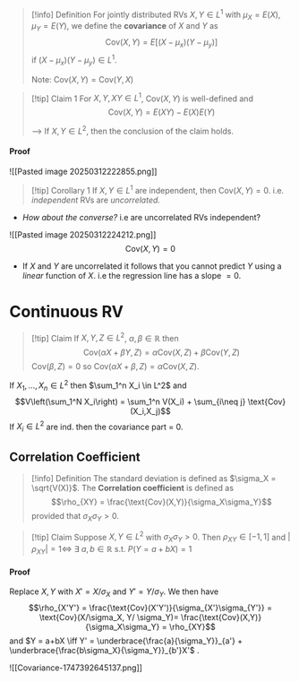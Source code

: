 > [!info] Definition
> For jointly distributed RVs $X,Y \in L^1$ with $\mu_X = E(X), \mu_Y = E(Y)$, we define the **covariance** of $X$ and $Y$ as 
> $$\text{Cov}(X,Y) = E[(X-\mu_x)(Y-\mu_y)]$$
> if $(X-\mu_x)(Y-\mu_y)\in L^1$.
> 
> Note: $\text{Cov}(X,Y) = \text{Cov}(Y,X)$

 > [!tip] Claim 1
 > For $X,Y,XY \in L^1$, $\text{Cov}(X,Y)$ is well-defined and
 > $$\text{Cov}(X,Y) = E(XY) - E(X)E(Y)$$
 > 
 > --> If $X,Y \in L^2$, then the conclusion of the claim holds.
#### Proof
![[Pasted image 20250312222855.png]]

>[!tip] Corollary 1
>If $X,Y \in L^1$ are independent, then $\text{Cov}(X,Y) = 0$.
>i.e. *independent* RVs are *uncorrelated.* 

- *How about the converse?* i.e are uncorrelated RVs independent?

![[Pasted image 20250312224212.png]]
$$\text{Cov}(X,Y) = 0$$
- If $X$ and $Y$ are uncorrelated it follows that you cannot predict $Y$ using a *linear* function of $X$. i.e the regression line has a slope $=0$. 

 
# Continuous RV

>[!tip] Claim
>If $X,Y,Z \in L^2$, $\alpha,\beta\in \mathbb{R}$ then
>$$\text{Cov}(\alpha X+\beta Y,Z) = \alpha \text{Cov}(X,Z) + \beta \text{Cov}(Y,Z)$$
>$\text{Cov}(\beta,Z) = 0$ so $\text{Cov}(\alpha X + \beta, Z) = \alpha \text{Cov}(X,Z)$.

If $X_1,...,X_n \in L^2$ then $\sum_1^n X_i \in L^2$ and 
$$V\left(\sum_1^N X_i\right) = \sum_1^n V(X_i) + \sum_{i\neq j} \text{Cov}(X_i,X_j)$$
If $X_i\in L^2$ are ind. then the covariance part = 0.

## Correlation Coefficient

>[!info] Definition
>The standard deviation is defined as $\sigma_X = \sqrt{V(X)}$. The **Correlation coefficient** is defined as 
$$\rho_{XY} = \frac{\text{Cov}(X,Y)}{\sigma_X\sigma_Y}$$
provided that $\sigma_X\sigma_Y > 0$. 

>[!tip] Claim
>Suppose $X,Y \in L^2$ with $\sigma_X\sigma_Y>0$. Then $\rho_{XY} \in [-1,1]$ and $|\rho_{XY}| = 1 \iff \:\exists\:a,b \in \mathbb{R} \:\text{s.t.}\:P(Y = a+bX)=1$ 
>
#### Proof

Replace $X,Y$ with $X' = X/\sigma_X$ and $Y' = Y/\sigma_Y$. We then have
$$\rho_{X'Y'} = \frac{\text{Cov}(X'Y')}{\sigma_{X'}\sigma_{Y'}} = \text{Cov}(X/\sigma_X, Y/ \sigma_Y)= \frac{\text{Cov}(X,Y)}{\sigma_X\sigma_Y} = \rho_{XY}$$
and $Y = a+bX \iff Y' = \underbrace{\frac{a}{\sigma_Y}}_{a'} + \underbrace{\frac{b\sigma_X}{\sigma_Y}}_{b'}X'$ .

![[Covariance-1747392645137.png]]
